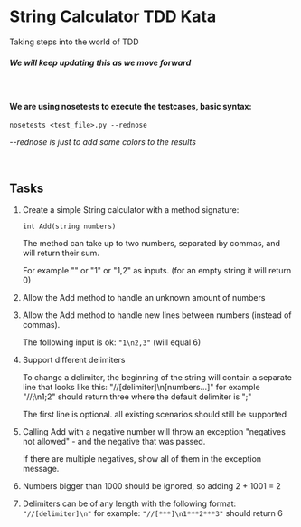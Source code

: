 # String Calculator TDD Kata

Taking steps into the world of TDD

##### _We will keep updating this as we move forward_
<br/>

#### We are using nosetests to execute the testcases, basic syntax:
```
nosetests <test_file>.py --rednose
``` 
_--rednose is just to add some colors to the results_

<br/>

## Tasks

1. Create a simple String calculator with a method signature:

    ```
    int Add(string numbers)
    ```

    The method can take up to two numbers, separated by commas, and will return their sum.

    For example "" or "1" or "1,2" as inputs. (for an empty string it will return 0)

2. Allow the Add method to handle an unknown amount of numbers

3. Allow the Add method to handle new lines between numbers (instead of commas).

    The following input is ok: ```"1\n2,3"``` (will equal 6)
    
4. Support different delimiters

    To change a delimiter, the beginning of the string will contain a separate line that looks like this: "//[delimiter]\n[numbers…]" for example "//;\n1;2" should return three where the default delimiter is ";"


    The first line is optional. all existing scenarios should still be supported

5. Calling Add with a negative number will throw an        exception "negatives not allowed" - and the negative that was passed.

    If there are multiple negatives, show all of them in the exception message.

6. Numbers bigger than 1000 should be ignored, so adding 2 + 1001 = 2

7. Delimiters can be of any length with the following format: ```"//[delimiter]\n"``` for example: ```"//[***]\n1***2***3"``` should return 6